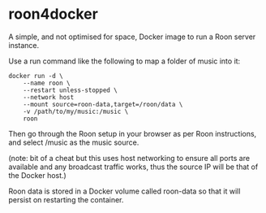 # roon4docker

A simple, and not optimised for space, Docker image to run a Roon server instance.

Use a run command like the following to map a folder of music into it:

```shell
docker run -d \
    --name roon \
    --restart unless-stopped \
    --network host
    --mount source=roon-data,target=/roon/data \
    -v /path/to/my/music:/music \
    roon
````
    
Then go through the Roon setup in your browser as per Roon instructions, and select /music as the music source.

(note: bit of a cheat but this uses host networking to ensure all ports are available and any broadcast traffic works, thus the source IP will be that of the Docker host.)

Roon data is stored in a Docker volume called roon-data so that it will persist on restarting the container.

